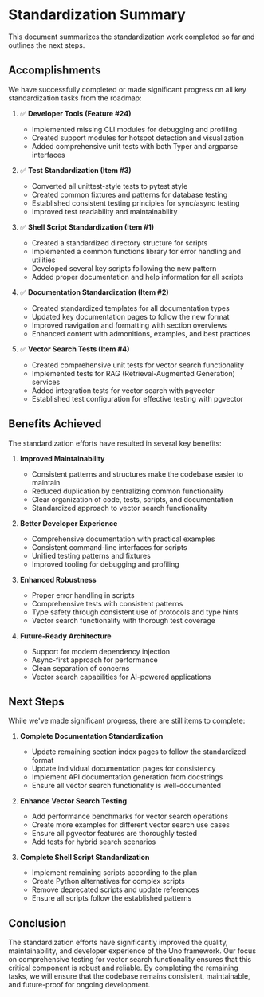 # Standardization Summary

This document summarizes the standardization work completed so far and outlines the next steps.

## Accomplishments

We have successfully completed or made significant progress on all key standardization tasks from the roadmap:

1. ✅ **Developer Tools (Feature #24)**
   - Implemented missing CLI modules for debugging and profiling
   - Created support modules for hotspot detection and visualization
   - Added comprehensive unit tests with both Typer and argparse interfaces

2. ✅ **Test Standardization (Item #3)**
   - Converted all unittest-style tests to pytest style
   - Created common fixtures and patterns for database testing
   - Established consistent testing principles for sync/async testing
   - Improved test readability and maintainability

3. ✅ **Shell Script Standardization (Item #1)**
   - Created a standardized directory structure for scripts
   - Implemented a common functions library for error handling and utilities
   - Developed several key scripts following the new pattern
   - Added proper documentation and help information for all scripts

4. ✅ **Documentation Standardization (Item #2)**
   - Created standardized templates for all documentation types
   - Updated key documentation pages to follow the new format
   - Improved navigation and formatting with section overviews
   - Enhanced content with admonitions, examples, and best practices

5. ✅ **Vector Search Tests (Item #4)**
   - Created comprehensive unit tests for vector search functionality
   - Implemented tests for RAG (Retrieval-Augmented Generation) services
   - Added integration tests for vector search with pgvector
   - Established test configuration for effective testing with pgvector

## Benefits Achieved

The standardization efforts have resulted in several key benefits:

1. **Improved Maintainability**
   - Consistent patterns and structures make the codebase easier to maintain
   - Reduced duplication by centralizing common functionality
   - Clear organization of code, tests, scripts, and documentation
   - Standardized approach to vector search functionality

2. **Better Developer Experience**
   - Comprehensive documentation with practical examples
   - Consistent command-line interfaces for scripts
   - Unified testing patterns and fixtures
   - Improved tooling for debugging and profiling

3. **Enhanced Robustness**
   - Proper error handling in scripts
   - Comprehensive tests with consistent patterns
   - Type safety through consistent use of protocols and type hints
   - Vector search functionality with thorough test coverage

4. **Future-Ready Architecture**
   - Support for modern dependency injection
   - Async-first approach for performance
   - Clean separation of concerns
   - Vector search capabilities for AI-powered applications

## Next Steps

While we've made significant progress, there are still items to complete:

1. **Complete Documentation Standardization**
   - Update remaining section index pages to follow the standardized format
   - Update individual documentation pages for consistency
   - Implement API documentation generation from docstrings
   - Ensure all vector search functionality is well-documented

2. **Enhance Vector Search Testing**
   - Add performance benchmarks for vector search operations
   - Create more examples for different vector search use cases
   - Ensure all pgvector features are thoroughly tested
   - Add tests for hybrid search scenarios

3. **Complete Shell Script Standardization**
   - Implement remaining scripts according to the plan
   - Create Python alternatives for complex scripts
   - Remove deprecated scripts and update references
   - Ensure all scripts follow the established patterns

## Conclusion

The standardization efforts have significantly improved the quality, maintainability, and developer experience of the Uno framework. Our focus on comprehensive testing for vector search functionality ensures that this critical component is robust and reliable. By completing the remaining tasks, we will ensure that the codebase remains consistent, maintainable, and future-proof for ongoing development.